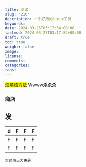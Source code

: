 ```yaml
---
title: 测试
slug: "210"
description: 一个好用的Linux工具
keywords: 
date: 2024-03-25T03:17:54+08:00
lastmod: 2024-03-25T03:17:54+08:00
draft: true
toc: true
weight: false
image: 
license: 
comments: 
categories: 
tags:
---
```

<mark class="hltr-blue">烦烦烦方法</mark>
Wwww**杀杀杀** 

### 商店
## 发


| d   | F   | F   | F   |
| :-- | :-- | :-- | :-- |
| F   | F   | F   | F   |
| F   | F   | F   | F   |


```
大师傅士大夫是
```

